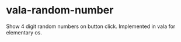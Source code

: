 # vala-random-number
Show 4 digit random numbers on button click. Implemented in vala for elementary os.
